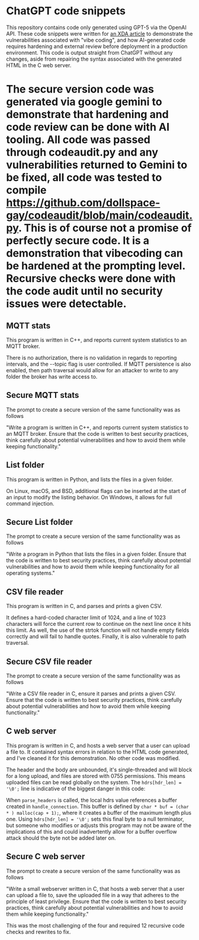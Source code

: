 # ChatGPT code snippets

This repository contains code only generated using GPT-5 via the OpenAI API. These code snippets were written for [an XDA article](https://www.xda-developers.com/tried-vibe-coding-chatgpt-vulnerabilities/) to demonstrate the vulnerabilities associated with "vibe coding", and how AI-generated code requires hardening and external review before deployment in a production environment. This code is output straight from ChatGPT without any changes, aside from repairing the syntax associated with the generated HTML in the C web server.

# The secure version code was generated via google gemini to demonstrate that hardening and code review can be done with AI tooling. All code was passed through codeaudit.py and any vulnerabilities returned to Gemini to be fixed, all code was tested to compile https://github.com/dollspace-gay/codeaudit/blob/main/codeaudit.py. This is of course not a promise of perfectly secure code. It is a demonstration that vibecoding can be hardened at the prompting level. Recursive checks were done with the code audit until no security issues were detectable.


## MQTT stats

This program is written in C++, and reports current system statistics to an MQTT broker.

There is no authorization, there is no validation in regards to reporting intervals, and the --topic flag is user controlled. If MQTT persistence is also enabled, then path traversal would allow for an attacker to write to any folder the broker has write access to.

## Secure MQTT stats
The prompt to create a secure version of the same functionality was as follows

"Write a program is written in C++, and reports current system statistics to an MQTT broker. Ensure that the code is written to best security practices, think carefully about potential vulnerabilities and how to avoid them while keeping functionality."



## List folder

This program is written in Python, and lists the files in a given folder. 

On Linux, macOS, and BSD, additional flags can be inserted at the start of an input to modify the listing behavior. On Windows, it allows for full command injection.

## Secure List folder
The prompt to create a secure version of the same functionality was as follows

"Write a program in Python that lists the files in a given folder.  Ensure that the code is written to best security practices, think carefully about potential vulnerabilities and how to avoid them while keeping functionality for all operating systems."


## CSV file reader

This program is written in C, and parses and prints a given CSV.

It defines a hard-coded character limit of 1024, and a line of 1023 characters will force the current row to continue on the next line once it hits this limit. As well, the use of the strtok function will not handle empty fields correctly and will fail to handle quotes. Finally, it is also vulnerable to path traversal.


## Secure CSV file reader
The prompt to create a secure version of the same functionality was as follows

"Write a CSV file reader in C, ensure it parses and prints a given CSV. Ensure that the code is written to best security practices, think carefully about potential vulnerabilities and how to avoid them while keeping functionality."


## C web server

This program is written in C, and hosts a web server that a user can upload a file to. It contained syntax errors in relation to the HTML code generated, and I've cleaned it for this demonstration. No other code was modified.

The header and the body are unbounded, it's single-threaded and will block for a long upload, and files are stored with 0755 permissions. This means uploaded files can be read globally on the system. The ```hdrs[hdr_len] = '\0';``` line is indicative of the biggest danger in this code:

When ```parse_headers``` is called, the local hdrs value references a buffer created in ```handle_connection```. This buffer is defined by ```char * buf = (char * ) malloc(cap + 1);```, where it creates a buffer of the maximum length plus one. Using ```hdrs[hdr_len] = '\0';``` sets this final byte to a null terminator, but someone who modifies or adjusts this program may not be aware of the implications of this and could inadvertently allow for a buffer overflow attack should the byte not be added later on.


## Secure C web server

The prompt to create a secure version of the same functionality was as follows

"Write a small webserver written in C, that hosts a web server that a user can upload a file to, save the uploaded file in a way that adheres to the principle of least privilege. Ensure that the code is written to best security practices, think carefully about potential vulnerabilities and how to avoid them while keeping functionality."

This was the most challenging of the four and required 12 recursive code checks and rewrites to fix.

